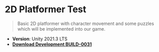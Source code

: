 # 2D Platformer Test
 
> Basic 2D platformer with character movement and some puzzles which will be implemented into our game.

- **Version**: Unity 2021.3 LTS
- [**Download Development BUILD-0031**](https://drive.google.com/file/d/1FsIV8igxggEkguUGjTWz1HjvLhqZ8LZr/view?usp=share_link)
